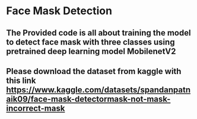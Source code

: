 # Face Mask Detection
##  The Provided code is all about training the model to detect face mask with three classes using pretrained deep learning model MobilenetV2
## Please download the dataset from kaggle with this link https://www.kaggle.com/datasets/spandanpatnaik09/face-mask-detectormask-not-mask-incorrect-mask

